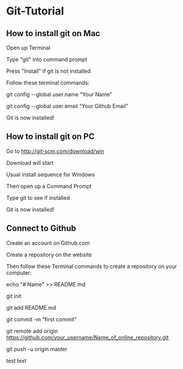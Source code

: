 # Git-Tutorial

## How to install git on Mac

Open up Terminal

Type "git" into command prompt

Press "Install" if git is not installed

Follow these terminal commands:

git config --global user.name "Your Name"

git config --global user.email "Your Github Email"

Git is now installed!

## How to install git on PC

Go to http://git-scm.com/download/win

Download will start

Usual install sequence for Windows

Then open up a Command Prompt

Type git to see if installed

Git is now installed!

## Connect to Github

Create an account on Github.com

Create a repository on the website

Then follow these Terminal commands to create a repository on your computer:

echo "# Name" >> README.md

git init

git add README.md

git commit -m "first commit"

git remote add origin https://github.com/your_username/Name_of_online_repository.git

git push -u origin master

test text
